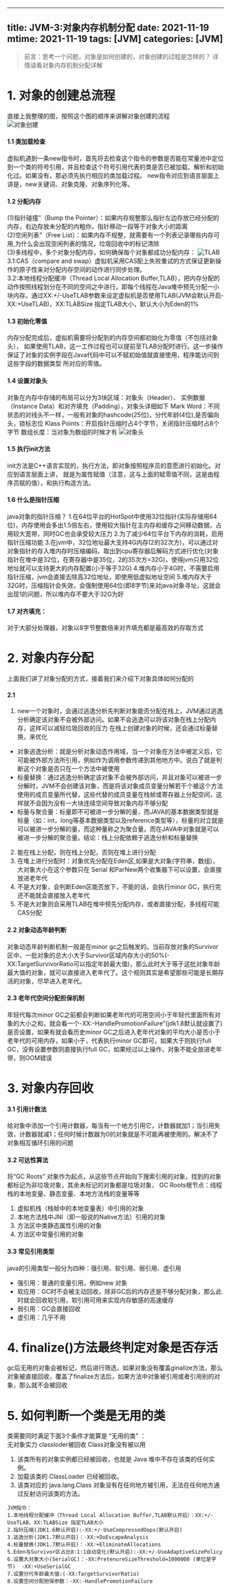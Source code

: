 ---
title: JVM-3:对象内存机制分配
date: 2021-11-19
mtime: 2021-11-19
tags: [JVM]
categories: [JVM]
------
>前言：思考一个问题，对象是如何创建的，对象创建的过程是怎样的？ 详情请看对象内存机制分配详解    
<!--more-->

# 1. 对象的创建总流程
直接上我整理的图，按照这个图的顺序来讲解对象创建的流程   
![对象创建](https://raw.githubusercontent.com/aj-web/picturebed/master/%E5%AF%B9%E8%B1%A1%E5%88%9B%E5%BB%BA.png)

#### 1.1 类加载检查
虚拟机遇到一条new指令时，首先将去检查这个指令的参数是否能在常量池中定位到一个类的符号引用，并且检查这个符号引用代表的类是否已被加载、解析和初始化过。如果没有，那必须先执行相应的类加载过程。
new指令对应到语言层面上讲是，new关键词、对象克隆、对象序列化等。

#### 1.2 分配内存
(1)指针碰撞”（Bump the Pointer）：如果内存规整那么指针左边存放已经分配的内存，右边存放未分配的内粗你，指针移动一段等于对象大小的距离  
(2)空闲列表”（Free List）：如果内存不规整，就需要有一个列表记录哪些内存可用,为什么会出现空闲列表的情况，垃圾回收中的标记清除  
(3)多线程中，多个对象分配内存，如何确保每个对象都成功分配内存：
![TLAB](https://raw.githubusercontent.com/aj-web/picturebed/master/TLAB.png)
3.1:CAS（compare and swap）虚拟机采用CAS配上失败重试的方式保证更新操作的原子性来对分配内存空间的动作进行同步处理。  
3.2:本地线程分配缓冲（Thread Local Allocation Buffer,TLAB），把内存分配的动作按照线程划分在不同的空间之中进行，即每个线程在Java堆中预先分配一小块内存。通过­XX:+/­-UseTLAB参数来设定虚拟机是否使用TLAB(JVM会默认开启­XX:+UseTLAB)，­XX:TLABSize 指定TLAB大小，默认大小为Eden的1%  

#### 1.3 初始化零值
内存分配完成后，虚拟机需要将分配到的内存空间都初始化为零值（不包括对象头）， 如果使用TLAB，这一工作过程也可以提前至TLAB分配时进行。这一步操作保证了对象的实例字段在Java代码中可以不赋初始值就直接使用，程序能访问到这些字段的数据类型	所对应的零值。

#### 1.4 设置对象头
对象在内存中存储的布局可以分为3块区域：对象头（Header）、 实例数据（Instance Data）和对齐填充（Padding），对象头详细如下
Mark Word：不同状态的对线头不一样，一般有对象的hashcode(25位)，分代年龄(4位),是否偏向头，锁标志位
Klass Points：开启指针压缩时占4个字节，关闭指针压缩时占8个字节
数组长度：当对象为数组的时候才有
![对象头](https://raw.githubusercontent.com/aj-web/picturebed/master/%E5%AF%B9%E8%B1%A1%E5%A4%B4.png)

#### 1.5 执行init方法
init方法是C++语言实现的，执行<init>方法，即对象按照程序员的意愿进行初始化。对应到语言层面上讲，
就是为属性赋值（注意，这与上面的赋零值不同，这是由程序员赋的值），和执行构造方法。   

#### 1.6 什么是指针压缩
java对象的指针压缩？
1.在64位平台的HotSpot中使用32位指针(实际存储用64位)，内存使用会多出1.5倍左右，使用较大指针在主内存和缓存之间移动数据，占用较大宽带，同时GC也会承受较大压力
2.为了减少64位平台下内存的消耗，启用指针压缩功能
3.在jvm中，32位地址最大支持4G内存(2的32次方)，可以通过对对象指针的存入堆内存时压缩编码、取出到cpu寄存器后解码方式进行优化(对象指针在堆中是32位，在寄存器中是35位，2的35次方=32G)，使得jvm只用32位地址就可以支持更大的内存配置(小于等于32G)
4.堆内存小于4G时，不需要启用指针压缩，jvm会直接去除高32位地址，即使用低虚拟地址空间
5.堆内存大于32G时，压缩指针会失效，会强制使用64位(即8字节)来对java对象寻址，这就会出现1的问题，所以堆内存不要大于32G为好

#### 1.7 对齐填充：
对于大部分处理器，对象以8字节整数倍来对齐填充都是最高效的存取方式

# 2. 对象内存分配
上面我们讲了对象分配的方式，接着我们来介绍下对象具体如何分配的   
#### 2.1   
1. new一个对象时，会通过逃逸分析先判断对象能否分配在栈上，JVM通过逃逸分析确定该对象不会被外部访问。如果不会逃逸可以将该对象在栈上分配内存，这样可以减轻垃圾回收的压力
在栈上创建对象的时候，还会通过标量替换，来优化  
- 对象逃逸分析：就是分析对象动态作用域，当一个对象在方法中被定义后，它可能被外部方法所引用，例如作为调用参数传递到其他地方中。说白了就是判断这个对象是否只在一个方法中被使用
- 标量替换：通过逃逸分析确定该对象不会被外部访问，并且对象可以被进一步分解时，JVM不会创建该对象，而是将该对象成员变量分解若干个被这个方法使用的成员变量所代替，这些代替的成员变量在栈帧或寄存器上分配空间，这样就不会因为没有一大块连续空间导致对象内存不够分配
- 标量与聚合量：标量即不可被进一步分解的量，而JAVA的基本数据类型就是标量（如：int，long等基本数据类型以及reference类型等），标量的对立就是可以被进一步分解的量，而这种量称之为聚合量。而在JAVA中对象就是可以被进一步分解的聚合量。结论：栈上分配依赖于逃逸分析和标量替换   
2. 能在栈上分配，则在栈上分配，否则在堆上进行分配   
3. 在堆上进行分配时：对象优先分配在Eden区,如果是大对象(字符串，数组)，大对象大小在这个参数只在 Serial 和ParNew两个收集器下可以设置，会直接放进老年代   
4. 不是大对象，会判断Eden区能否放下，不能的话，会执行minor GC，执行完还不能就会直接放入老年代   
5. 不是大对象则会采用TLAB在堆中预先分配内存，或者直接分配，多线程可能CAS分配 


#### 2.2 对象动态年龄判断
对象动态年龄判断机制一般是在minor gc之后触发的。当前存放对象的Survivor区中，一批对象的总大小大于Survivor区域内存大小的50%(-XX:TargetSurvivorRatio可以指定年龄最大值)，那么此时大于等于这批对象年龄最大值的对象，就可以直接进入老年代了。这个规则其实是希望那些可能是长期存活的对象，尽早进入老年代。

#### 2.3 老年代空间分配担保机制
年轻代每次minor GC之前都会判断如果老年代的可用空间小于年轻代里面所有对象的大小之和，就会看一个-XX:-HandlePromotionFailure”(jdk1.8默认就设置了)是否设置，如果有就会看历史minor GC之后进入老年代对象的平均大小是否小于老年代的可用内存，如果小于，代表执行minor GC即可，如果大于则执行full GC，没有设置参数则直接执行full GC，如果经过以上操作，对象不能全放进老年带，则OOM错误


# 3. 对象内存回收
#### 3.1 引用计数法
给对象中添加一个引用计数器，每当有一个地方引用它，计数器就加1；当引用失效，计数器就减1；任何时候计数器为0的对象就是不可能再被使用的。解决不了对象相互循环引用的问题

#### 3.2 可达性算法
将“GC Roots” 对象作为起点，从这些节点开始向下搜索引用的对象，找到的对象都标记为非垃圾对象，其余未标记的对象都是垃圾对象，
GC Roots根节点：线程栈的本地变量、静态变量、本地方法栈的变量等等
1. 虚拟机栈（栈帧中的本地变量表）中引用的对象
2. 本地方法栈中JNI（即一般说的Native方法）引用的对象
3. 方法区中类静态属性引用的对象
4. 方法区中常量引用的对象

#### 3.3 常见引用类型
java的引用类型一般分为四种：强引用、软引用、弱引用、虚引用   
- 强引用：普通的变量引用，例如new 对象   
- 软应用：GC时不会被主动回收，除非GC后的内存还是不够分配对象，那么此时就会回收软引用，软引用可用来实现内存敏感的高速缓存  
- 弱引用：GC会直接回收  
- 虚引用：几乎不用  

# 4. finalize()方法最终判定对象是否存活
gc后无用的对象会被标记，然后进行筛选，如果对象没有覆盖ginalize方法，那么对象被直接回收，覆盖了finalize方法后，如果方法中对象被引用或者引用别的对象，那么就不会被回收


# 5. 如何判断一个类是无用的类
类需要同时满足下面3个条件才能算是 “无用的类” ：  
无对象实力  classloder被回收  Class对象没有被以用
1. 该类所有的对象实例都已经被回收，也就是 Java 堆中不存在该类的任何实例。
2. 加载该类的 ClassLoader 已经被回收。
3. 该类对应的 java.lang.Class 对象没有在任何地方被引用，无法在任何地方通过反射访问该类的方法。

```
JVM指令：
1.本地线程分配缓冲（Thread Local Allocation Buffer,TLAB默认开启）：­XX:+/­-UseTLAB，­XX:TLABSize 指定TLAB大小
2.指针压缩(JDK1.6默认开启):-XX:+/-UseCompressedOops(默认开启)
3.逃逸分析(JDK1.7默认开启)：-XX:+DoEscapeAnalysis
4.标量替换(JDK1.7默认开启)：-XX:+EliminateAllocations
5.Eden与Survivor区占比8:1:1自动变化(默认开启):-XX:+/-UseAdaptiveSizePolicy
6.设置大对象大小(SerialGC)：-XX:PretenureSizeThreshold=1000000 (单位是字节)  -XX:+UseSerialGC  
7.设置分代年龄最大值:(-XX:TargetSurvivorRatio)
8.设置空间分配担保参数：-XX:-HandlePromotionFailure
```
